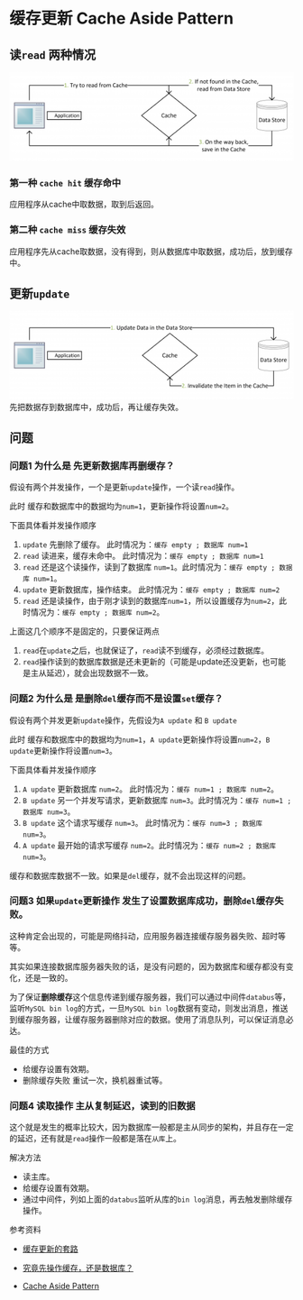 # 缓存更新 Cache Aside Pattern

## 读`read` 两种情况
![](image/Cache-Aside-Design-Pattern-Flow-Diagram-e1470471723210.png)
###  第一种 `cache hit` 缓存命中
应用程序从cache中取数据，取到后返回。
### 第二种 `cache miss` 缓存失效
应用程序先从cache取数据，没有得到，则从数据库中取数据，成功后，放到缓存中。

## 更新`update`
![](image/Updating-Data-using-the-Cache-Aside-Pattern-Flow-Diagram-1-e1470471761402.png)
先把数据存到数据库中，成功后，再让缓存失效。


## 问题
### 问题1 为什么是 先更新数据库再删缓存？

假设有两个并发操作，一个是更新`update`操作，一个读`read`操作。

此时 缓存和数据库中的数据均为`num=1`，更新操作将设置`num=2`。

下面具体看并发操作顺序

1. `update` 先删除了缓存。  此时情况为：`缓存 empty ; 数据库 num=1`
2. `read` 读进来，缓存未命中。 此时情况为：`缓存 empty ; 数据库 num=1`
3. `read` 还是这个读操作，读到了数据库 `num=1`。此时情况为：`缓存 empty ; 数据库 num=1`。
4. `update` 更新数据库，操作结束。 此时情况为：`缓存 empty ; 数据库 num=2`
5. `read` 还是读操作，由于刚才读到的数据库`num=1`，所以设置缓存为`num=2`，此时情况为：`缓存 empty ; 数据库 num=2`。

上面这几个顺序不是固定的，只要保证两点
1. `read`在`update`之后，也就保证了，`read`读不到缓存，必须经过数据库。
2. `read`操作读到的数据库数据是还未更新的（可能是update还没更新，也可能是主从延迟），就会出现数据不一致。

### 问题2 为什么是 是删除`del`缓存而不是设置`set`缓存？

假设有两个并发更新`update`操作，先假设为`A update` 和 `B update`

此时 缓存和数据库中的数据均为`num=1`，`A update`更新操作将设置`num=2`，`B update`更新操作将设置`num=3`。

下面具体看并发操作顺序

1. `A update` 更新数据库 `num=2`。 此时情况为：`缓存 num=1 ; 数据库 num=2`。
2. `B update` 另一个并发写请求，更新数据库 `num=3`。此时情况为：`缓存 num=1 ; 数据库 num=3`。
3. `B update` 这个请求写缓存 `num=3`。 此时情况为：`缓存 num=3 ; 数据库 num=3`。
4. `A update` 最开始的请求写缓存 `num=2`。此时情况为：`缓存 num=2 ; 数据库 num=3`。

缓存和数据库数据不一致。如果是`del`缓存，就不会出现这样的问题。

### 问题3 如果`update`更新操作 发生了设置数据库成功，删除`del`缓存失败。
这种肯定会出现的，可能是网络抖动，应用服务器连接缓存服务器失败、超时等等。

其实如果连接数据库服务器失败的话，是没有问题的，因为数据库和缓存都没有变化，还是一致的。

为了保证**删除缓存**这个信息传递到缓存服务器，我们可以通过中间件`databus`等，监听`MySQL bin log`的方式，一旦`MySQL bin log`数据有变动，则发出消息，推送到缓存服务器，让缓存服务器删除对应的数据。使用了消息队列，可以保证消息必达。

最佳的方式
- 给缓存设置有效期。
- 删除缓存失败 重试一次，换机器重试等。

### 问题4 读取操作 主从复制延迟，读到的旧数据

这个就是发生的概率比较大，因为数据库一般都是主从同步的架构，并且存在一定的延迟，还有就是`read`操作一般都是落在`从库`上。

解决方法
- 读主库。
- 给缓存设置有效期。
- 通过中间件，列如上面的`databus`监听从库的`bin log`消息，再去触发删除缓存操作。

参考资料

- [缓存更新的套路](https://coolshell.cn/articles/17416.html)

- [究竟先操作缓存，还是数据库？](https://mp.weixin.qq.com/s/CuwTRC8HrMHxWZe3_OX98g)

- [Cache Aside Pattern](https://mp.weixin.qq.com/s/7IgtwzGC0i7Qh9iTk99Bww)
